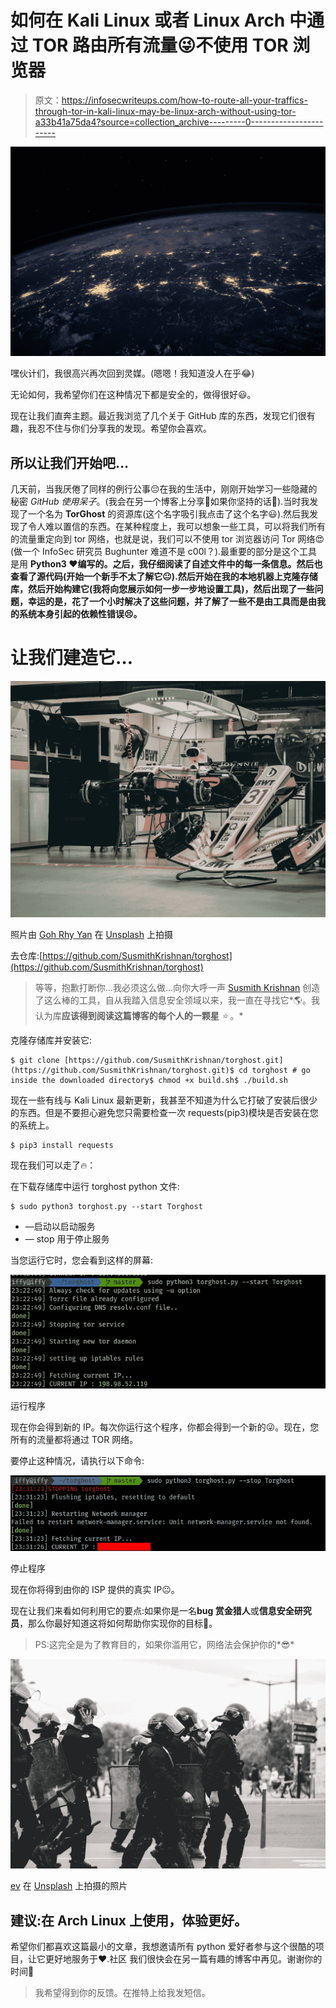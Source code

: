 # 如何在 Kali Linux 或者 Linux Arch 中通过 TOR 路由所有流量😜不使用 TOR 浏览器

> 原文：<https://infosecwriteups.com/how-to-route-all-your-traffics-through-tor-in-kali-linux-may-be-linux-arch-without-using-tor-a33b41a75da4?source=collection_archive---------0----------------------->

![](img/34ebc3018a726d7cdea6d331459d651a.png)

嘿伙计们，我很高兴再次回到灵媒。(嗯嗯！我知道没人在乎😂)

无论如何，我希望你们在这种情况下都是安全的，做得很好😃。

现在让我们直奔主题。最近我浏览了几个关于 GitHub 库的东西，发现它们很有趣，我忍不住与你们分享我的发现。希望你会喜欢。

## 所以让我们开始吧…

几天前，当我厌倦了同样的例行公事😔在我的生活中，刚刚开始学习一些隐藏的秘密 *GitHub 使用呆子*。(我会在另一个博客上分享👐如果你坚持的话😬).当时我发现了一个名为 **TorGhost** 的资源库(这个名字吸引我点击了这个名字😃).然后我发现了令人难以置信的东西。在某种程度上，我可以想象一些工具，可以将我们所有的流量重定向到 tor 网络，也就是说，我们可以不使用 tor 浏览器访问 Tor 网络😍(做一个 InfoSec 研究员 Bughunter 难道不是 c00l？).最重要的部分是这个工具是用 **Python3 ❤️编写的。之后，我仔细阅读了自述文件中的每一条信息。然后也查看了源代码(开始一个新手不太了解它😐).然后开始在我的本地机器上克隆存储库，然后开始构建它(我将向您展示如何一步一步地设置工具)，然后出现了一些问题，幸运的是，花了一个小时解决了这些问题，并了解了一些不是由工具而是由我的系统本身引起的依赖性错误😣。**

# 让我们建造它…

![](img/b4fe297d815077f6515ac5c6d636c783.png)

照片由 [Goh Rhy Yan](https://unsplash.com/@gohrhyyan?utm_source=medium&utm_medium=referral) 在 [Unsplash](https://unsplash.com?utm_source=medium&utm_medium=referral) 上拍摄

去仓库:[https://github.com/SusmithKrishnan/torghost](https://github.com/SusmithKrishnan/torghost)

> 等等，抱歉打断你…我必须这么做…向你大呼一声 [Susmith Krishnan](https://medium.com/u/478ff64d893f) 创造了这么棒的工具，自从我踏入信息安全领域以来，我一直在寻找它*🌎。我认为库**应该得到阅读这篇博客的每个人的一颗星** *⭐️* 。*

克隆存储库并安装它:

```
$ git clone [https://github.com/SusmithKrishnan/torghost.git](https://github.com/SusmithKrishnan/torghost.git)$ cd torghost # go inside the downloaded directory$ chmod +x build.sh$ ./build.sh
```

现在一些有线与 Kali Linux 最新更新，我甚至不知道为什么它打破了安装后很少的东西。但是不要担心避免您只需要检查一次 requests(pip3)模块是否安装在您的系统上。

```
$ pip3 install requests
```

现在我们可以走了🔥：

在下载存储库中运行 torghost python 文件:

```
$ sudo python3 torghost.py --start Torghost
```

*   —启动以启动服务
*   — stop 用于停止服务

当您运行它时，您会看到这样的屏幕:

![](img/9f62ca0da6ccb10d49590b8f235c503c.png)

运行程序

现在你会得到新的 IP。每次你运行这个程序，你都会得到一个新的😜。现在，您所有的流量都将通过 TOR 网络。

要停止这种情况，请执行以下命令:

![](img/9672b92aecefe64a2107421b283faabc.png)

停止程序

现在你将得到由你的 ISP 提供的真实 IP😐。

现在让我们来看如何利用它的要点:如果你是一名**bug 赏金猎人**或**信息安全研究员**，那么你最好知道这将如何帮助你实现你的目标🔴。

> PS:这完全是为了教育目的，如果你滥用它，网络法会保护你的*😎*

![](img/30eb4c29bed48bd1f032e9a382de55a7.png)

[ev](https://unsplash.com/@ev?utm_source=medium&utm_medium=referral) 在 [Unsplash](https://unsplash.com?utm_source=medium&utm_medium=referral) 上拍摄的照片

## 建议:在 Arch Linux 上使用，体验更好。

希望你们都喜欢这篇最小的文章，我想邀请所有 python 爱好者参与这个很酷的项目，让它更好地服务于❤️.社区
我们很快会在另一篇有趣的博客中再见。谢谢你的时间💜

> 我希望得到你的反馈。在推特上给我发短信。